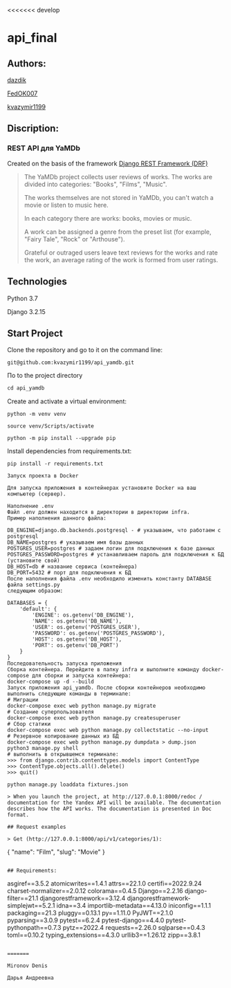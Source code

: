 <<<<<<< develop

# api_final

## Authors:

[dazdik](https://github.com/dazdik)

[FedOK007](https://github.com/FedOK007)

[kvazymir1199](https://github.com/kvazymir1199)

## Discription:

### REST API для YaMDb

Created on the basis of the framework [Django REST Framework (DRF)](https://github.com/ilyachch/django-rest-framework-rusdoc)

> The YaMDb project collects user reviews of works. The works are divided into categories: "Books", "Films", "Music".
>
> The works themselves are not stored in YaMDb, you can't watch a movie or listen to music here.
>
> In each category there are works: books, movies or music.
>
> A work can be assigned a genre from the preset list (for example, "Fairy Tale", "Rock" or "Arthouse").
>
> Grateful or outraged users leave text reviews for the works and rate the work, an average rating of the work is formed from user ratings.

## Technologies

Python 3.7

Django 3.2.15

## Start Project

Clone the repository and go to it on the command line:

```
git@github.com:kvazymir1199/api_yamdb.git
```

Пo to the project directory

```go
cd api_yamdb
```

Create and activate a virtual environment:

```
python -m venv venv
```

```
source venv/Scripts/activate
```

```
python -m pip install --upgrade pip
```

Install dependencies from requirements.txt:

```
pip install -r requirements.txt
```

```
Запуск проекта в Docker

Для запуска приложения в контейнерах установите Docker на ваш компьютер (сервер).

Наполнение .env
Файл .env должен находится в директории в директории infra.
Пример наполнения данного файла:

DB_ENGINE=django.db.backends.postgresql - # указываем, что работаем с postgresql
DB_NAME=postgres # указываем имя базы данных
POSTGRES_USER=postgres # задаем логин для подключения к базе данных
POSTGRES_PASSWORD=postgres # устанавливаем пароль для подключения к БД (установите свой)
DB_HOST=db # название сервиса (контейнера)
DB_PORT=5432 # порт для подключения к БД
После наполнения файла .env необходило изменить константу DATABASE файла settings.py
следующим образом:

DATABASES = {
    'default': {
        'ENGINE': os.getenv('DB_ENGINE'),
        'NAME': os.getenv('DB_NAME'),
        'USER': os.getenv('POSTGRES_USER'),
        'PASSWORD': os.getenv('POSTGRES_PASSWORD'),
        'HOST': os.getenv('DB_HOST'),
        'PORT': os.getenv('DB_PORT')
    }
}
Последовательность запуска приложения
Сборка контейнера. Перейдите в папку infra и выполните команду docker-compose для сборки и запуска контейнера:
docker-compose up -d --build
Запуск приложения api_yamdb. После сборки контейнеров необходимо выполнить следующие команды в терминале:
# Миграции
docker-compose exec web python manage.py migrate
# Создание суперпользователя
docker-compose exec web python manage.py createsuperuser
# Сбор статики
docker-compose exec web python manage.py collectstatic --no-input
# Резервное копирование данных из БД
docker-compose exec web python manage.py dumpdata > dump.json
python3 manage.py shell  
# выполнить в открывшемся терминале:
>>> from django.contrib.contenttypes.models import ContentType
>>> ContentType.objects.all().delete()
>>> quit()

python manage.py loaddata fixtures.json

> When you launch the project, at http://127.0.0.1:8000/redoc / documentation for the Yandex API will be available. The documentation describes how the API works. The documentation is presented in Doc format.

## Request examples

> Get (http://127.0.0.1:8000/api/v1/categories/1):

```

{
"name": "Film",
"slug": "Movie"
}

```

## Requirements:

```

asgiref==3.5.2
atomicwrites==1.4.1
attrs==22.1.0
certifi==2022.9.24
charset-normalizer==2.0.12
colorama==0.4.5
Django==2.2.16
django-filter==21.1
djangorestframework==3.12.4
djangorestframework-simplejwt==5.2.1
idna==3.4
importlib-metadata==4.13.0
iniconfig==1.1.1
packaging==21.3
pluggy==0.13.1
py==1.11.0
PyJWT==2.1.0
pyparsing==3.0.9
pytest==6.2.4
pytest-django==4.4.0
pytest-pythonpath==0.7.3
pytz==2022.4
requests==2.26.0
sqlparse==0.4.3
toml==0.10.2
typing_extensions==4.3.0
urllib3==1.26.12
zipp==3.8.1

```

=======

Mironov Denis

Дарья Андреевна
```